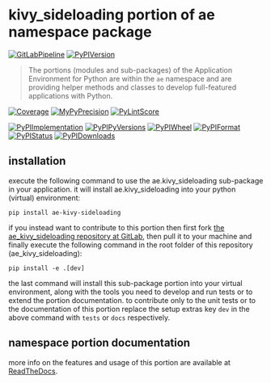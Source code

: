 <!--
  THIS FILE IS EXCLUSIVELY MAINTAINED IN THE NAMESPACE ROOT PACKAGE. CHANGES HAVE TO BE DONE THERE.
-->
# kivy_sideloading portion of ae namespace package

[![GitLabPipeline](https://img.shields.io/gitlab/pipeline/ae-group/ae_kivy_sideloading/master?logo=python)](
    https://gitlab.com/ae-group/ae_kivy_sideloading)
[![PyPIVersion](https://img.shields.io/pypi/v/ae_kivy_sideloading)](
    https://pypi.org/project/ae-kivy-sideloading/#history)

>The portions (modules and sub-packages) of the Application Environment for Python are within
the `ae` namespace and are providing helper methods and classes to develop
full-featured applications with Python.

[![Coverage](https://ae-group.gitlab.io/ae_kivy_sideloading/coverage.svg)](
    https://ae-group.gitlab.io/ae_kivy_sideloading/coverage/ae_kivy_sideloading_py.html)
[![MyPyPrecision](https://ae-group.gitlab.io/ae_kivy_sideloading/mypy.svg)](
    https://ae-group.gitlab.io/ae_kivy_sideloading/lineprecision.txt)
[![PyLintScore](https://ae-group.gitlab.io/ae_kivy_sideloading/pylint.svg)](
    https://ae-group.gitlab.io/ae_kivy_sideloading/pylint.log)

[![PyPIImplementation](https://img.shields.io/pypi/implementation/ae_kivy_sideloading)](
    https://pypi.org/project/ae-kivy-sideloading/)
[![PyPIPyVersions](https://img.shields.io/pypi/pyversions/ae_kivy_sideloading)](
    https://pypi.org/project/ae-kivy-sideloading/)
[![PyPIWheel](https://img.shields.io/pypi/wheel/ae_kivy_sideloading)](
    https://pypi.org/project/ae-kivy-sideloading/)
[![PyPIFormat](https://img.shields.io/pypi/format/ae_kivy_sideloading)](
    https://pypi.org/project/ae-kivy-sideloading/)
[![PyPIStatus](https://img.shields.io/pypi/status/ae_kivy_sideloading)](
    https://libraries.io/pypi/ae-kivy-sideloading)
[![PyPIDownloads](https://img.shields.io/pypi/dm/ae_kivy_sideloading)](
    https://pypi.org/project/ae-kivy-sideloading/#files)


## installation


execute the following command to use the ae.kivy_sideloading sub-package in your
application. it will install ae.kivy_sideloading into your python (virtual) environment:
 
```shell script
pip install ae-kivy-sideloading
```

if you instead want to contribute to this portion then first fork
[the ae_kivy_sideloading repository at GitLab](https://gitlab.com/ae-group/ae_kivy_sideloading "ae.kivy_sideloading code repository"),
then pull it to your machine and finally execute the following command in the root folder
of this repository (ae_kivy_sideloading):

```shell script
pip install -e .[dev]
```

the last command will install this sub-package portion into your virtual environment, along with
the tools you need to develop and run tests or to extend the portion documentation.
to contribute only to the unit tests or to the documentation of this portion replace
the setup extras key `dev` in the above command with `tests` or `docs` respectively.


## namespace portion documentation

more info on the features and usage of this portion are available at
[ReadTheDocs](https://ae.readthedocs.io/en/latest/_autosummary/ae.kivy_sideloading.html#module-ae.kivy_sideloading
"ae_kivy_sideloading documentation").

<!-- common files version 0.2.77 deployed version 0.2.14 (with 0.2.77)
     to https://gitlab.com/ae-group as ae_kivy_sideloading sub-package as well as
     to https://ae-group.gitlab.io with CI check results as well as
     to https://pypi.org/project/ae-kivy-sideloading as namespace portion ae-kivy-sideloading.
-->
